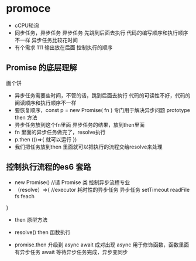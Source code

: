 # promoce

- cCPU轮询
- 同步任务，异步任务
  异步任务
  先跳到后面去执行
  代码的编写顺序和执行顺序不一样
  异步任务比较花时间
- 有个需求
  111 输出放在后面
  控制执行的顺序

 ## Promise 的底层理解
 画个饼
 - 异步任务需要些时间，不管的话，跳到后面去执行
   代码的可读性不好，代码的阅读顺序和执行顺序不一样
 - 要恢复顺序，const p = new Promise( fn )
   专门用于解决异步问题
   prototype then 方法
 - 异步任务放到这个fn里面
   异步任务的结果，放到then里面
 - fn 里面的异步任务做完了，resolve执行
 - p.then (()=>{
    就可以运行
 })
 - 我们把任务放到then 里面就可以把执行的流程交给resolve来处理



## 控制执行流程的es6 套路 
  - new Promise() //请 Promise 类 控制异步流程专业
  - （resolve）=>{ //executor 耗时性的异步任务
    异步任务 setTimeout readFile fs feach
 
  }
  - then 原型方法
  - resolve() then 函数执行


- promise.then 升级到 async await 成对出现
  async 用于修饰函数，函数里面有异步任务
  await 等待异步任务完成，异步变同步
  